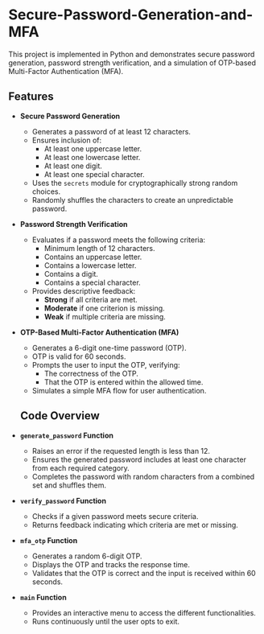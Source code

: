# Secure-Password-Generation-and-MFA

This project is implemented in Python and demonstrates secure password generation, password strength verification, and a simulation of OTP-based Multi-Factor Authentication (MFA).

## Features

- **Secure Password Generation**
  - Generates a password of at least 12 characters.
  - Ensures inclusion of:
    - At least one uppercase letter.
    - At least one lowercase letter.
    - At least one digit.
    - At least one special character.
  - Uses the `secrets` module for cryptographically strong random choices.
  - Randomly shuffles the characters to create an unpredictable password.

- **Password Strength Verification**
  - Evaluates if a password meets the following criteria:
    - Minimum length of 12 characters.
    - Contains an uppercase letter.
    - Contains a lowercase letter.
    - Contains a digit.
    - Contains a special character.
  - Provides descriptive feedback:
    - **Strong** if all criteria are met.
    - **Moderate** if one criterion is missing.
    - **Weak** if multiple criteria are missing.

- **OTP-Based Multi-Factor Authentication (MFA)**
  - Generates a 6-digit one-time password (OTP).
  - OTP is valid for 60 seconds.
  - Prompts the user to input the OTP, verifying:
    - The correctness of the OTP.
    - That the OTP is entered within the allowed time.
  - Simulates a simple MFA flow for user authentication.

  ## Code Overview

- **`generate_password` Function**
  - Raises an error if the requested length is less than 12.
  - Ensures the generated password includes at least one character from each required category.
  - Completes the password with random characters from a combined set and shuffles them.

- **`verify_password` Function**
  - Checks if a given password meets secure criteria.
  - Returns feedback indicating which criteria are met or missing.

- **`mfa_otp` Function**
  - Generates a random 6-digit OTP.
  - Displays the OTP and tracks the response time.
  - Validates that the OTP is correct and the input is received within 60 seconds.

- **`main` Function**
  - Provides an interactive menu to access the different functionalities.
  - Runs continuously until the user opts to exit.

